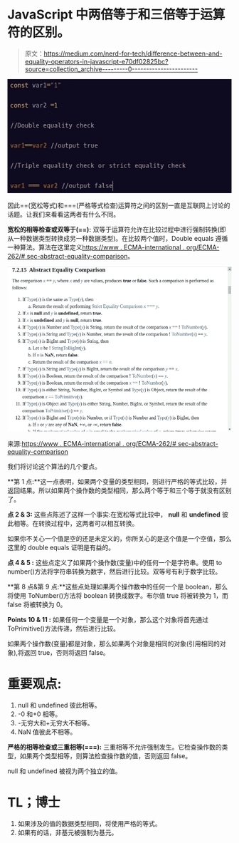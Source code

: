 # JavaScript 中两倍等于和三倍等于运算符的区别。

> 原文：<https://medium.com/nerd-for-tech/difference-between-and-equality-operators-in-javascript-e70df02825bc?source=collection_archive---------0----------------------->

![](img/26873843676312f802f7cd6f92b17adb.png)

因此==(宽松等式)和===(严格等式检查)运算符之间的区别一直是互联网上讨论的话题。让我们来看看这两者有什么不同。

**宽松的相等检查或双等于(==):** 双等于运算符允许在比较过程中进行强制转换(即从一种数据类型转换成另一种数据类型)。在比较两个值时，Double equals 遵循一种算法。算法在这里定义[https://www . ECMA-international . org/ECMA-262/# sec-abstract-equality-comparison](https://www.ecma-international.org/ecma-262/#sec-abstract-equality-comparison)。

![](img/e69cea04349963d2b56aeef453c5a432.png)

来源:[https://www . ECMA-international . org/ECMA-262/# sec-abstract-equality-comparison](https://www.ecma-international.org/ecma-262/#sec-abstract-equality-comparison)

我们将讨论这个算法的几个要点。

**第 1 点:**这一点表明，如果两个变量的类型相同，则进行严格的等式比较，并返回结果。所以如果两个操作数的类型相同，那么两个等于和三个等于就没有区别了。

**点 2 & 3:** 这些点陈述了这样一个事实:在宽松等式比较中， **null** 和 **undefined** 彼此相等。在转换过程中，这两者可以相互转换。

如果你不关心一个值是空的还是未定义的，你所关心的是这个值是一个空值，那么这里的 double equals 证明是有益的。

**点 4 & 5 :** 这些点定义了如果两个操作数(变量)中的任何一个是字符串。使用 to number()方法将字符串转换为数字，然后进行比较。双等号有利于数字比较。

**第 8 点&第 9 点:**这些点处理如果两个操作数中的任何一个是 boolean，那么将使用 ToNumber()方法将 boolean 转换成数字。布尔值 true 将被转换为 1，而 false 将被转换为 0。

**Points 10 & 11 :** 如果任何一个变量是一个对象，那么这个对象将首先通过 ToPrimitive()方法传递，然后进行比较。

如果两个操作数(变量)都是对象，那么如果两个对象是相同的对象(引用相同的对象),将返回 true，否则将返回 false。

# **重要观点:**

1.  null 和 undefined 彼此相等。
2.  -0 和+0 相等。
3.  -无穷大和+无穷大不相等。
4.  NaN 值彼此不相等。

**严格的相等检查或三重相等(===):** 三重相等不允许强制发生。它检查操作数的类型，如果两个类型相等，则算法检查操作数的值，否则返回 false。

null 和 undefined 被视为两个独立的值。

# **TL；博士**

1.  如果涉及的值的数据类型相同，将使用严格的等式。
2.  如果有的话，非基元被强制为基元。